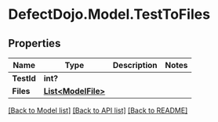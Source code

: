 # DefectDojo.Model.TestToFiles
## Properties

Name | Type | Description | Notes
------------ | ------------- | ------------- | -------------
**TestId** | **int?** |  | 
**Files** | [**List&lt;ModelFile&gt;**](ModelFile.md) |  | 

[[Back to Model list]](../README.md#documentation-for-models) [[Back to API list]](../README.md#documentation-for-api-endpoints) [[Back to README]](../README.md)

